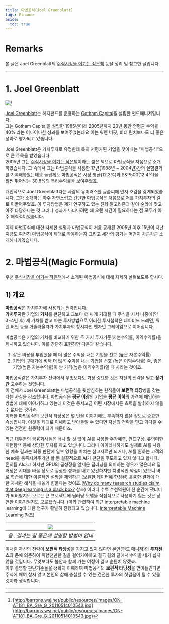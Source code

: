 ```yaml
---
title: 마법공식(Joel Greenblatt)
tags: Finance
aside:
  toc: true
---
```


# Remarks
본 글은 Joel Greenblatt의 [주식시장을 이기는 작은책](https://books.google.co.kr/books?id=mlY3DwAAQBAJ&printsec=frontcover&hl=ko&source=gbs_ge_summary_r&cad=0#v=onepage&q&f=false) 등을 정리 및 참고한 글입니다.

<!--more-->

---

# 1. Joel Greenblatt
![](http://barrons.wsj.net/public/resources/images/ON-AT181_BA_Gre_G_20110514010543.jpg)[^1]

[Joel Greenblatt](https://en.wikipedia.org/wiki/Joel_Greenblatt)는 헤지펀드를 운용하는 [Gotham Capital](https://www.gothamfunds.com/default.aspx)을 설립한 펀드매니저입니다.  
그는 Gotham Capital을 설립한 1985년이래 2005년까지 20년 동안 연평균 수익률 40% 라는 어마어마한 성과를 보여주었는데요 이는 워렌 버핏, 비터 린치보다도 더 좋은 성과로 평가되고 있습니다.

Joel Greenblatt은 가치투자로 유명한데 특히 저평가된 기업을 찾아내는 "마법공식"으로 큰 주목을 받았습니다.  
2005년 그는 [주식시장을 이기는 작은책](https://books.google.co.kr/books?id=mlY3DwAAQBAJ&printsec=frontcover&hl=ko&source=gbs_ge_summary_r&cad=0#v=onepage&q&f=false)이라는 짧은 책으로 마법공식을 처음으로 소개하였습니다. 그 속에서 그는 마법공식을 사용한 17년(1988년 ~ 2004년)간의 실험결과를 기록해놓았는데요 놀랍게도 마법공식은 시장 평균(12.3%)과 S&P500(12.4%)을 훨씬 뛰어넘는 30.8%의 복리수익률을 보여주었죠.

개인적으로 Joel Greenblatt라는 사람의 유머러스한 글솜씨에 먼저 호감을 갖게되었습니다. 그가 소개하는 아주 자연스럽고 간단한 마법공식은 처음으로 저를 가치투자의 길로 이끌어주었죠. 이 투자방법은 제가 연구하고 있는 진화 알고리즘과 같이 순리에 맞고 아주 타당하다는 것 그러나 성과가 나타나려면 꽤 오랜 시간이 필요하다는 점 모두가 아주 매력적이었습니다.

이제 마법공식에 대한 자세한 설명과 마법공식이 처음 공개된 2005년 이후 15년이 지난 지금도 여전히 마법공식이 제대로 작동하는지 그리고 세간의 평가는 어떤지 차근차근 소개해나가겠습니다.


# 2. 마법공식(Magic Formula)
우선 [주식시장을 이기는 작은책](https://books.google.co.kr/books?id=mlY3DwAAQBAJ&printsec=frontcover&hl=ko&source=gbs_ge_summary_r&cad=0#v=onepage&q&f=false)에서 소개된 마법공식에 대해 자세히 살펴보도록 합시다.

## 1) 개요
**마법공식**은 가치투자에 사용되는 전략입니다.  
**가치투자**란 기업의 **가치**를 판단하고 그보다 더 싸게 거래될 때 주식을 사서 나중에(약 3~4년 후) 제 가치를 받고 파는 투자방법으로 이러한 투자철학은 데이비드 드레먼, 워렌 버핏 등을 거슬러올라가 가치투자의 창시자인 벤자민 그레이엄으로 이어집니다.

마법공식은 기업의 가치를 비교하기 위한 두 가지 투자기준(자본수익률, 이익수익률)을 제시하고 있습니다. 이를 간단히 표현하면 다음과 같습니다.
1. 같은 비용을 투입했을 때 더 많은 수익을 내는 기업을 선호 (높은 자본수익률)
2. 기업의 구매가에 비해 더 많은 수익을 내는 기업을 선호 (높은 이익수익률)
즉, 좋은 기업(높은 자본수익률)이 싼 가격(높은 이익수익률)일 때 사라는 것이죠.

마법공식같은 가치투자 전략에서 무엇보다도 가장 중요한 것은 자신의 전략을 믿고 **장기간** 고수하는 것입니다.  
이 점에서 Joel Greenblatt는 마법공식을 뒷받침하는 원칙들이 **보편적 타당성**을 갖는다는 사실을 강조합니다. 마법공식은 **평균 이상**의 기업을 **평균 이하**의 가격에 매입하는 방법에 대해 이야기하고 있는데 이것은 동서고금 어떤 시장에서든 효력을 발휘하지 않을 수 없다는 것이죠.  
이러한 마법공식의 보편적 타당성은 몇 번을 이야기해도 부족하지 않을 정도로 중요한 속성입니다. 이것을 제대로 이해하고 받아들일 수 있다면 자신의 전략을 믿고 기다릴 수 있는 건전한 원동력이 되기 때문이죠.  

최근 대부분의 금융회사들은 너나 할 것 없이 AI를 사용한 주가예측, 펀드구성, 유의미한 패턴탐색 등에 상당한 투자를 하고 있습니다. 그러나 아이러니하게도 실제로 AI를 사용한 예측 결과는 최종 판단에 일부 영향을 미치는 참고자료만 되거나, AI를 원하는 고객의 need를 충족시켜주기만 할 뿐 실질적으로 AI가 판단을 주도하고 있지 않다고 합니다. 흔히들 AI라고 하지만 GPU의 급성장을 앞세운 딥러닝을 의미하는 경우가 많은데요 딥러닝은 시대를 바꿀 정도로 굉장한 성과를 내고 있긴하지만 치명적인 약점이 있으니 바로 학습에 대한 이론적인 설명을 제외하곤 (보유한 데이터에 한정된) 훌륭한 결과에 대한 자세한 해석을 내놓기 힘들다는 것이죠.([Why do many research studies claim that deep learning is a black box?](https://www.quora.com/Why-do-many-research-studies-claim-that-deep-learning-is-a-black-box) 참조) 이러니 수백 수천억원이 한 순간에 잿더미가 되버릴지도 모르는 큰 프로젝트에 딥러닝 모델을 직접적으로 사용하기 힘든 것은 당연한 이야기일지도 모르겠습니다. (이와 관련하여 최근 interpretable machine learning에 대한 연구가 활발히 진행되고 있습니다. [Interpretable Machine Learning](https://zzsza.github.io/data/2019/04/14/interpretable-ml-intro/) 참조)  

|![](https://w.namu.la/s/ce9d6ee43b9fa3b8bc5828cf7d36e040cf8f1a66796e2a28b2552e67cf3d02ee55ca57531f25eb3dc9aba3d0e6f4b3ddff62e515120538e0a56ec7daaea1ee951f11b7210707ff08b897a13f010db69442e684236c5b1154e39083a75200ed51)|
|:--:|
| *음.. 결과는 참 좋은데 설명할 방법이 없네* |

이처럼 자신의 전략이 **보편적 타당성**을 가지고 있지 않다면 본인(펀드 매니저)의 **투자센스**와 **운**에 의존하여 위험천만한 길을 걸어가야하고 결국 길의 끝에서 수익을 내기 쉽지 않을 것입니다. 무엇보다도 불안과 함께 가는 여정이 결코 순탄치 않겠죠.  
이후 설명할 판단기준들을 정확히 이해하여 마법공식의 **보편적 타당성**을 받아들인다면 주식에 매여 살지 않고 본인의 삶에 충실할 수 있는 건전한 투자의 첫걸음이 될 수 있을 것이라 생각합니다.




---

[^1]: [http://barrons.wsj.net/public/resources/images/ON-AT181_BA_Gre_G_20110514010543.jpg](http://barrons.wsj.net/public/resources/images/ON-AT181_BA_Gre_G_20110514010543.jpg)